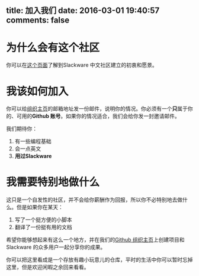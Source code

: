 title: 加入我们
date: 2016-03-01 19:40:57
comments: false
---

# 为什么会有这个社区

你可以在[这个页面][ID_ABOUT]了解到Slackware 中文社区建立的初衷和愿景。

[ID_ABOUT]: /About "为什么会有这个社区"

# 我该如何加入

你可以给[组织主页][ID_GITHUB]的邮箱地址发一份邮件，说明你的情况。你必须有一个**只**属于你的、可用的**Github 账号**。如果你的情况适合，我们会给你发一封邀请邮件。

我们期待你：

1. 有一些编程基础
2. 会一点英文
3. **用过Slackware**

# 我需要特别地做什么

这只是一个自发性的社区，并不会给你薪酬作为回报，所以你不必特别地去做什么。但是如果你在某天：

1. 写了一个挺方便的小脚本
2. 翻译了一份挺有用的文档

希望你能够想起来有这么一个地方，并在我们的[Github 组织主页][ID_GITHUB]上创建项目和Slackware 的众多用户一起分享你的成果。

你可以把这里看成是一个存放有趣小玩意儿的仓库，平时的生活中你可以暂时忘掉这里，但是欢迎闲暇之余回来看看。

[ID_GITHUB]: https://github.com/slackwarecn "访问Github 组织主页"

